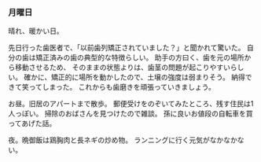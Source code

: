 ### 月曜日

晴れ、暖かい日。

先日行った歯医者で、「以前歯列矯正されていました？」と聞かれて驚いた。
自分の歯は矯正済みの歯の典型的な特徴らしい。
助手の方曰く、歯を元の場所から移動させるため、
そのままの状態よりは、歯茎の問題が起こりやすいらしい。
確かに、矯正的に場所を動かしたので、土壌の強度は弱まりそう。
納得できて笑ってしまった。
これからも歯磨きを頑張っていきましょう。

お昼。旧居のアパートまで散歩。
郵便受けをのぞいてみたところ、残す住民は1人っぽい。
掃除のおばさんを見つけたので雑談。
孫に良いお値段の自転車を買ってあげた話。

夜。晩御飯は鶏胸肉と長ネギの炒め物。
ランニングに行く元気がなかなかない。
